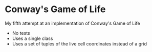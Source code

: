 # Conway's Game of Life

My fifth attempt at an implementation of Conway's Game of Life

- No tests
- Uses a single class
- Uses a set of tuples of the live cell coordinates instead of a grid
